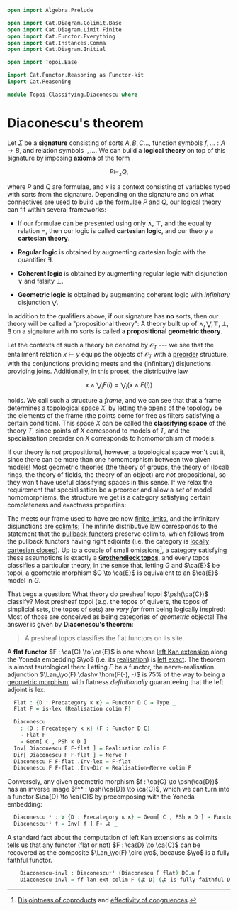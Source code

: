 ```agda
open import Algebra.Prelude

open import Cat.Diagram.Colimit.Base
open import Cat.Diagram.Limit.Finite
open import Cat.Functor.Everything
open import Cat.Instances.Comma
open import Cat.Diagram.Initial

open import Topoi.Base

import Cat.Functor.Reasoning as Functor-kit
import Cat.Reasoning

module Topoi.Classifying.Diaconescu where
```

# Diaconescu's theorem

Let $\Sigma$ be a **signature** consisting of sorts $A, B, C\dots$,
function symbols $f, \dots : A \to B$, and  relation symbols $~, \dots$.
We can build a **logical theory** on top of this signature by imposing
**axioms** of the form

$$
P \vdash_{x} Q\text{,}
$$

where $P$ and $Q$ are formulae, and $x$ is a context consisting of
variables typed with sorts from the signature. Depending on the
signature and on what connectives are used to build up the formulae $P$
and $Q$, our logical theory can fit within several frameworks:

- If our formulae can be presented using only $\land$, $\top$, and the
equality relation $=$, then our logic is called **cartesian logic**, and
our theory a **cartesian theory**.

- **Regular logic** is obtained by augmenting cartesian logic with the
quantifier $\exists$.

- **Coherent logic** is obtained by augmenting regular logic with
disjunction $\lor$ and falsity $\bot$.

- **Geometric logic** is obtained by augmenting coherent logic with
_infinitary_ disjunction $\bigvee$.

In addition to the qualifiers above, if our signature has **no** sorts,
then our theory will be called a "propositional theory": A theory built
up of $\land, \bigvee, \top, \bot, \exists$ on a signature with no sorts
is called a **propositional geometric theory**.

Let the contexts of such a theory be denoted by $\mathcal{O}_T$ --- we
see that the entailment relation $x \vdash y$ equips the objects of
$\mathcal{O}_T$ with a [preorder] structure, with the conjunctions
providing meets and the (infinitary) disjunctions providing joins.
Additionally, in this proset, the distributive law

[preorder]: Cat.Thin.html

$$
x \land \bigvee_i F(i) = \bigvee_i (x \land F(i))
$$

holds. We call such a structure a _frame_, and we can see that that a
frame determines a topological space $X$, by letting the opens of the
topology be the elements of the frame (the points come for free as
filters satisfying a certain condition). This space $X$ can be called
the **classifying space** of the theory $T$, since points of $X$
correspond to models of $T$, and the specialisation preorder on $X$
corresponds to homomorphism of models.

If our theory is _not_ propositional, however, a topological space won't
cut it, since there can be more than one homomorphism between two given
models! Most geometric theories (the theory of groups, the theory of
(local) rings, the theory of fields, the theory of an object) are _not_
propositional, so they won't have useful classifying spaces in this
sense. If we relax the requirement that specialisation be a preorder and
allow a _set_ of model homomorphisms, the structure we get is a category
satisfying certain completeness and exactness properties:

The meets our frame used to have are now [finite limits], and the
infinitary disjunctions are [colimits]; The infinite distributive law
corresponds to the statement that the [pullback functors] preserve
colimits, which follows from the pullback functors having right adjoints
(i.e. the category is [locally cartesian closed]). Up to a couple of
small omissions[^1], a category satisfying these assumptions is exactly
a **[Grothendieck topos]**, and every topos classifies a particular
theory, in the sense that, letting $G$ and $\ca{E}$ be topoi, a
geometric morphism $G \to \ca{E}$ is equivalent to an $\ca{E}$-model in
$G$.

[finite limits]: Cat.Diagram.Limit.Finite.html
[colimits]: Cat.Diagram.Colimit.Base.html
[pullback functors]: Cat.Functor.Pullback.html
[locally cartesian closed]: Cat.CartesianClosed.Locally.html
[Grothendieck topos]: Topoi.Base.html#grothendieck-topoi

[^1]: [Disjointness of coproducts] and [effectivity of congruences].

[disjointness of coproducts]: Cat.Diagram.Coproduct.Indexed.html#disjoint-coproducts
[effectivity of congruences]: Cat.Diagram.Congruence.html#effective-congruences

That begs a question: What theory do presheaf topoi $\psh(\ca{C})$
classify? Most presheaf topoi (e.g. the topos of quivers, the topos of
simplicial sets, the topos of sets) are _very far_ from being logically
inspired: Most of those are conceived as being categories of _geometric_
objects! The answer is given by **Diaconescu's theorem**:

> A presheaf topos classifies the flat functors on its site.

A **flat functor** $F : \ca{C} \to \ca{E}$ is one whose [left Kan
extension] along the Yoneda embedding $\yo$ (i.e. its [realisation]) is
[left exact]. The theorem is almost tautological then: Letting $F$ be a
functor, the nerve-realisation adjunction $\Lan_\yo(F) \dashv \hom(F(-),
-)$ is 75% of the way to being a [geometric morphism], with flatness
_definitionally_ guaranteeing that the left adjoint is lex.

[left Kan extension]: Cat.Functor.Kan.html
[realisation]: Cat.Functor.Kan.Nerve.html
[left exact]: Cat.Diagram.Limit.Finite.html#lex-functors
[geometric morphism]: Topoi.Base.html#geometric-morphisms

<!--
```agda
module _ {o κ} {C : Precategory o κ} (𝓣 : Topos κ C) where
  private
    module C = Cat.Reasoning C
    abstract
      colim : is-cocomplete κ κ C
      colim = Topos-is-cocomplete 𝓣
```
-->

```agda
  Flat : {D : Precategory κ κ} → Functor D C → Type _
  Flat F = is-lex (Realisation colim F)

  Diaconescu
    : {D : Precategory κ κ} (F : Functor D C)
    → Flat F
    → Geom[ C , PSh κ D ]
  Inv[ Diaconescu F F-flat ] = Realisation colim F
  Dir[ Diaconescu F F-flat ] = Nerve F
  Diaconescu F F-flat .Inv-lex = F-flat
  Diaconescu F F-flat .Inv⊣Dir = Realisation⊣Nerve colim F
```

Conversely, any given geometric morphism $f : \ca{C} \to \psh(\ca{D})$
has an inverse image $f^* : \psh(\ca{D}) \to \ca{C}$, which we can turn
into a functor $\ca{D} \to \ca{C}$ by precomposing with the Yoneda
embedding:

```agda
  Diaconescu⁻¹ : ∀ {D : Precategory κ κ} → Geom[ C , PSh κ D ] → Functor D C
  Diaconescu⁻¹ f = Inv[ f ] F∘ よ _
```

A standard fact about the computation of left Kan extensions as colimits
tells us that any functor (flat or not) $F : \ca{D} \to \ca{C}$ can be
recovered as the composite $\Lan_\yo(F) \circ \yo$, because $\yo$ is a
fully faithful functor.

<!--
```
  module _ {D : Precategory κ κ} (F : Functor D C) (flat : Flat F) where
    private module DC = Cat.Reasoning Cat[ D , C ]
```
-->

```agda
    Diaconescu-invl : Diaconescu⁻¹ (Diaconescu F flat) DC.≅ F
    Diaconescu-invl = ff-lan-ext colim F (よ D) (よ-is-fully-faithful D)
```